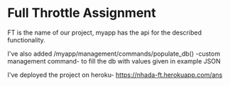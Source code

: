 # Full Throttle Assignment

FT is the name of our project, myapp has the api for the described functionality.

I've also added /myapp/management/commands/populate_db() -custom management command- to fill the db with values given in example JSON

I've deployed the project on heroku- https://nhada-ft.herokuapp.com/ans
